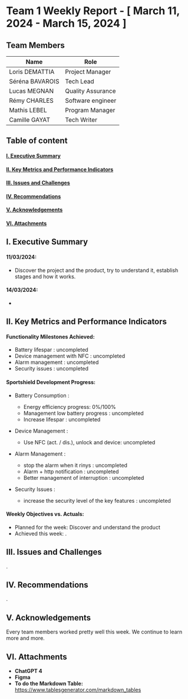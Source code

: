 # Team 1 Weekly Report - [ March 11, 2024 - March 15, 2024 ]

## Team Members
| Name               | Role               |
|--------------------|--------------------|
| Loris DEMATTIA     | Project Manager    |
| Séréna BAVAROIS    | Tech Lead          |
| Lucas MEGNAN       | Quality Assurance  |
| Rémy CHARLES       | Software engineer  |
| Mathis LEBEL       | Program Manager    |
| Camille GAYAT      | Tech Writer        |

## Table of content

#### [I. Executive Summary](#i-executive-summary)
#### [II. Key Metrics and Performance Indicators](#ii-key-metrics-and-performance-indicators)
<!--#### [III. Progress and Projects and Initiatives](#iii-progress-and-projects-and-initiatives)-->
#### [III. Issues and Challenges](#iii-issues-and-challenges)
#### [IV. Recommendations](#iv-recommendations)
#### [V. Acknowledgements](#v-acknowledgements)
#### [VI. Attachments](#vi-attachments)

## I. Executive Summary
<!--Provide a concise overview of the team's activities and achievements for the week. Include any significant milestones, completed tasks, and noteworthy accomplishments.-->
#### 11/03/2024:
- Discover the project and the product, try to understand it, establish stages and how it works.

#### 14/03/2024:
- 

## II. Key Metrics and Performance Indicators
<!--Present relevant metrics and KPIs that demonstrate the team's performance in relation to its objectives and goals. Include both quantitative and qualitative data where applicable.-->
#### Functionality Milestones Achieved: 

- Battery lifespar : uncompleted
- Device management with NFC : uncompleted
- Alarm management : uncompleted
- Security issues : uncompleted

#### Sportshield Development Progress:

- Battery Consumption : 

    - Energy efficiency progress: 0%/100%
    - Management low battery progress : uncompleted
    - Increase lifespar : uncompleted
  
- Device Management :

    - Use NFC (act. / dis.), unlock and device: uncompleted
  
- Alarm Management :

    - stop the alarm when it rinys : uncompleted
    - Alarm + http notification : uncompleted
    - Better management of interruption : uncompleted

- Security Issues : 

    - increase the security level of the key features : uncompleted



#### Weekly Objectives vs. Actuals: 
- Planned for the week: Discover and understand the product 
- Achieved this week: .

<!--## III. Progress on Projects and Initiatives
Provide updates on ongoing projects and initiatives. Include details on milestones achieved, challenges faced, and any adjustments to timelines or resources.

A. [Project/Initiative 1]  
Progress: [Summary of progress]  
Milestones Achieved: [List of milestones]  
Challenges: [Summary of challenges]  
Next Steps: [Plans for the next week]  

B. [Project/Initiative 2]  
Progress: [Summary of progress]  
Milestones Achieved: [List of milestones]  
Challenges: [Summary of challenges]  
Next Steps: [Plans for the next week]-->

## III. Issues and Challenges
<!--Highlight any significant issues or challenges that the team encountered during the week. Provide a brief description, the impact on the project or team, and proposed solutions or mitigation strategies.-->
.

## IV. Recommendations
<!--Offer any recommendations or suggestions for improvement based on the week's experiences and outcomes.-->
.

## V. Acknowledgements
<!--Acknowledge the contributions of team members, stakeholders, or external partners who played a significant role in the week's achievements.-->
Every team members worked pretty well this week. We continue to learn more and more. 

## VI. Attachments
<!--Include any relevant documents, charts, graphs, or visual aids that support the information presented in the report.-->
 
- **ChatGPT 4**
- **Figma**
- **To do the Markdown Table:**
 https://www.tablesgenerator.com/markdown_tables
